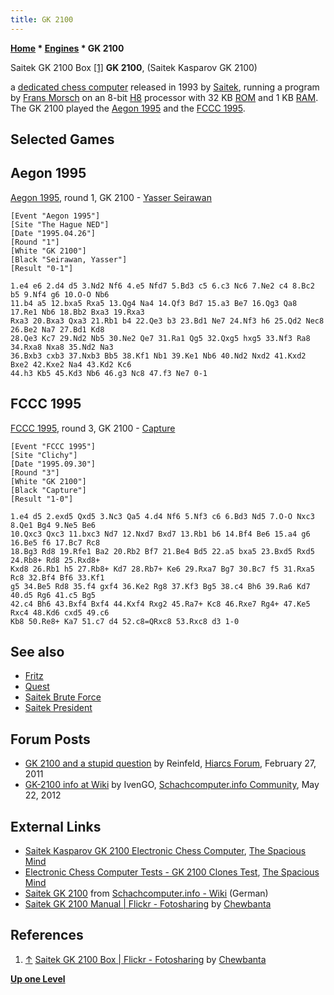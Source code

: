```yaml
---
title: GK 2100
---
```

**[Home](Home "Home") * [Engines](Engines "Engines") * GK 2100**

[](https://www.flickr.com/photos/10261668@N05/3288053780/in/photostream/) Saitek GK 2100 Box <a id="cite-note-1" href="#cite-ref-1">[1]</a>
**GK 2100**, (Saitek Kasparov GK 2100)

a [dedicated chess computer](Dedicated_Chess_Computers "Dedicated Chess Computers") released in 1993 by [Saitek](Saitek "Saitek"),
running a program by [Frans Morsch](Frans_Morsch "Frans Morsch") on an 8-bit [H8](H8 "H8") processor with 32 KB [ROM](Memory#ROM "Memory") and 1 KB [RAM](Memory#RAM "Memory").
The GK 2100 played the [Aegon 1995](Aegon_1995 "Aegon 1995") and the [FCCC 1995](FCCC_1995 "FCCC 1995").

## Selected Games

## Aegon 1995

[Aegon 1995](Aegon_1995 "Aegon 1995"), round 1, GK 2100 - [Yasser Seirawan](https://en.wikipedia.org/wiki/Yasser_Seirawan)

```
[Event "Aegon 1995"]
[Site "The Hague NED"]
[Date "1995.04.26"]
[Round "1"]
[White "GK 2100"]
[Black "Seirawan, Yasser"]
[Result "0-1"]

1.e4 e6 2.d4 d5 3.Nd2 Nf6 4.e5 Nfd7 5.Bd3 c5 6.c3 Nc6 7.Ne2 c4 8.Bc2 b5 9.Nf4 g6 10.O-O Nb6 
11.b4 a5 12.bxa5 Rxa5 13.Qg4 Na4 14.Qf3 Bd7 15.a3 Be7 16.Qg3 Qa8 17.Re1 Nb6 18.Bb2 Bxa3 19.Rxa3 
Rxa3 20.Bxa3 Qxa3 21.Rb1 b4 22.Qe3 b3 23.Bd1 Ne7 24.Nf3 h6 25.Qd2 Nec8 26.Be2 Na7 27.Bd1 Kd8 
28.Qe3 Kc7 29.Nd2 Nb5 30.Ne2 Qe7 31.Ra1 Qg5 32.Qxg5 hxg5 33.Nf3 Ra8 34.Rxa8 Nxa8 35.Nd2 Na3 
36.Bxb3 cxb3 37.Nxb3 Bb5 38.Kf1 Nb1 39.Ke1 Nb6 40.Nd2 Nxd2 41.Kxd2 Bxe2 42.Kxe2 Na4 43.Kd2 Kc6 
44.h3 Kb5 45.Kd3 Nb6 46.g3 Nc8 47.f3 Ne7 0-1

```

## FCCC 1995

[FCCC 1995](FCCC_1995 "FCCC 1995"), round 3, GK 2100 - [Capture](</Capture_(program)> "Capture (program)")

```
[Event "FCCC 1995"]
[Site "Clichy"]
[Date "1995.09.30"]
[Round "3"]
[White "GK 2100"]
[Black "Capture"]
[Result "1-0"]

1.e4 d5 2.exd5 Qxd5 3.Nc3 Qa5 4.d4 Nf6 5.Nf3 c6 6.Bd3 Nd5 7.O-O Nxc3 8.Qe1 Bg4 9.Ne5 Be6 
10.Qxc3 Qxc3 11.bxc3 Nd7 12.Nxd7 Bxd7 13.Rb1 b6 14.Bf4 Be6 15.a4 g6 16.Be5 f6 17.Bc7 Rc8 
18.Bg3 Rd8 19.Rfe1 Ba2 20.Rb2 Bf7 21.Be4 Bd5 22.a5 bxa5 23.Bxd5 Rxd5 24.Rb8+ Rd8 25.Rxd8+ 
Kxd8 26.Rb1 h5 27.Rb8+ Kd7 28.Rb7+ Ke6 29.Rxa7 Bg7 30.Bc7 f5 31.Rxa5 Rc8 32.Bf4 Bf6 33.Kf1 
g5 34.Be5 Rd8 35.f4 gxf4 36.Ke2 Rg8 37.Kf3 Bg5 38.c4 Bh6 39.Ra6 Kd7 40.d5 Rg6 41.c5 Bg5
42.c4 Bh6 43.Bxf4 Bxf4 44.Kxf4 Rxg2 45.Ra7+ Kc8 46.Rxe7 Rg4+ 47.Ke5 Rxc4 48.Kd6 cxd5 49.c6 
Kb8 50.Re8+ Ka7 51.c7 d4 52.c8=QRxc8 53.Rxc8 d3 1-0

```

## See also

- [Fritz](Fritz "Fritz")
- [Quest](Quest "Quest")
- [Saitek Brute Force](Saitek_Brute_Force "Saitek Brute Force")
- [Saitek President](Saitek_President "Saitek President")

## Forum Posts

- [GK 2100 and a stupid question](http://www.hiarcs.net/forums/viewtopic.php?p=50512&sid=7f99952c6f7a52d0e0273a0273da77e3) by Reinfeld, [Hiarcs Forum](Computer_Chess_Forums "Computer Chess Forums"), February 27, 2011
- [GK-2100 info at Wiki](https://www.schachcomputer.info/forum/showthread.php?t=4239) by IvenGO, [Schachcomputer.info Community](https://www.schachcomputer.info/forum/index.php), May 22, 2012

## External Links

- [Saitek Kasparov GK 2100 Electronic Chess Computer](http://www.spacious-mind.com/html/gk_2100.html), [The Spacious Mind](The_Spacious_Mind "The Spacious Mind")
- [Electronic Chess Computer Tests - GK 2100 Clones Test](http://www.spacious-mind.com/html/gk_2100_clones_test.html), [The Spacious Mind](The_Spacious_Mind "The Spacious Mind")
- [Saitek GK 2100](https://www.schach-computer.info/wiki/index.php/Saitek_GK_2100) from [Schachcomputer.info - Wiki](https://www.schach-computer.info/wiki/index.php/Hauptseite_En) (German)
- [Saitek GK 2100 Manual | Flickr - Fotosharing](https://www.flickr.com/photos/10261668@N05/3288053846/in/photostream) by [Chewbanta](Steve_Blincoe "Steve Blincoe")

## References

1. <a id="cite-ref-1" href="#cite-note-1">↑</a> [Saitek GK 2100 Box | Flickr - Fotosharing](https://www.flickr.com/photos/10261668@N05/3288053780/in/photostream/) by [Chewbanta](Steve_Blincoe "Steve Blincoe")

**[Up one Level](Engines "Engines")**

